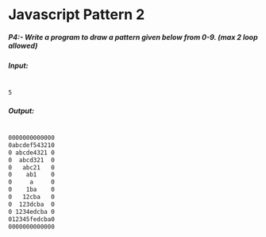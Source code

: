 # Javascript Pattern 2
##### P4:- Write a program to draw a pattern given below from 0-9. (max 2 loop allowed)

##### Input:
#
```sh
5
```
##### Output:
#
```sh
0000000000000
0abcdef543210
0 abcde4321 0
0  abcd321  0
0   abc21   0
0    ab1    0
0     a     0
0    1ba    0
0   12cba   0
0  123dcba  0
0 1234edcba 0
012345fedcba0
0000000000000
```
